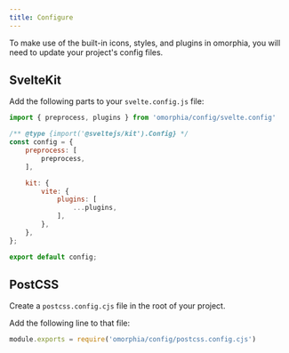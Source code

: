 ```yaml
---
title: Configure
---
```


To make use of the built-in icons, styles, and plugins in omorphia, you will need to update your project's config files.

## SvelteKit 

Add the following parts to your `svelte.config.js` file:

```js
import { preprocess, plugins } from 'omorphia/config/svelte.config'

/** @type {import('@sveltejs/kit').Config} */
const config = {
    preprocess: [
        preprocess,
    ],

    kit: {
        vite: {
            plugins: [
                ...plugins,
            ],
        },
    },
};

export default config;
```

## PostCSS

Create a `postcss.config.cjs` file in the root of your project.

Add the following line to that file:

```js
module.exports = require('omorphia/config/postcss.config.cjs')
```